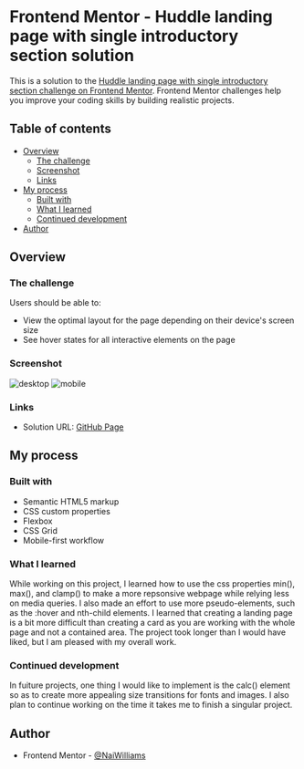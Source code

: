 # Frontend Mentor - Huddle landing page with single introductory section solution

This is a solution to the [Huddle landing page with single introductory section challenge on Frontend Mentor](https://www.frontendmentor.io/challenges/huddle-landing-page-with-a-single-introductory-section-B_2Wvxgi0). Frontend Mentor challenges help you improve your coding skills by building realistic projects. 

## Table of contents

- [Overview](#overview)
  - [The challenge](#the-challenge)
  - [Screenshot](#screenshot)
  - [Links](#links)
- [My process](#my-process)
  - [Built with](#built-with)
  - [What I learned](#what-i-learned)
  - [Continued development](#continued-development)
- [Author](#author)

## Overview

### The challenge

Users should be able to:

- View the optimal layout for the page depending on their device's screen size
- See hover states for all interactive elements on the page

### Screenshot
![desktop](https://user-images.githubusercontent.com/83989593/123022060-32c78a80-d3a3-11eb-9133-ab230df4950a.PNG)
![mobile](https://user-images.githubusercontent.com/83989593/123022076-38bd6b80-d3a3-11eb-8a24-0629a8bddaec.PNG)

### Links

- Solution URL: [GitHub Page](https://naiwilliams.github.io/Huddle/)

## My process

### Built with

- Semantic HTML5 markup
- CSS custom properties
- Flexbox
- CSS Grid
- Mobile-first workflow

### What I learned

While working on this project, I learned how to use the css properties min(), max(), and clamp() to make a more repsonsive webpage while relying less on media queries. I also made an effort to use more pseudo-elements, such as the :hover and nth-child elements. I learned that creating a landing page is a bit more difficult than creating a card as you are working with the whole page and not a contained area. The project took longer than I would have liked, but I am pleased with my overall work.

### Continued development

In fuiture projects, one thing I would like to implement is the calc() element so as to create more appealing size transitions for fonts and images. I also plan to continue working on the time it takes me to finish a singular project.

## Author

- Frontend Mentor - [@NaiWilliams](https://www.frontendmentor.io/profile/naiwilliams)
